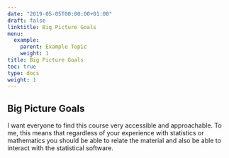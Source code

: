 ```yaml
---
date: "2019-05-05T00:00:00+01:00"
draft: false
linktitle: Big Picture Goals
menu:
  example:
    parent: Example Topic
    weight: 1
title: Big Picture Goals
toc: true
type: docs
weight: 1
---
```



## Big Picture Goals

I want everyone to find this course very accessible and approachable.  To me, this means that regardless of your experience with statistics or mathematics you should be able to relate the material and also be able to interact with the statistical software.  